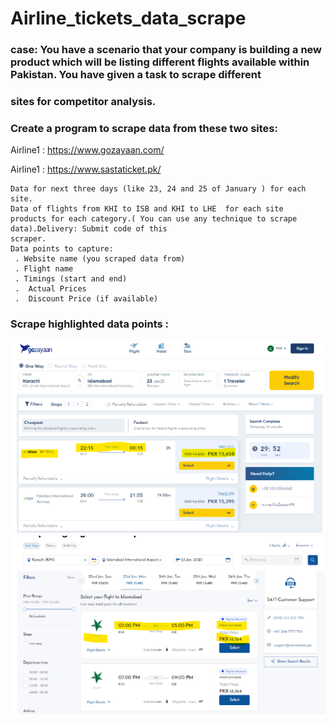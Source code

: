 # Airline_tickets_data_scrape

### case: You have a scenario that your company is building a new product which will be listing different flights available within Pakistan. You have given a task to scrape different 
###    sites for competitor analysis.

 ###  Create a program to scrape data from these two sites:
 Airline1 :  https://www.gozayaan.com/
 
 Airline1 : https://www.sastaticket.pk/ 

    Data for next three days (like 23, 24 and 25 of January ) for each site.
    Data of flights from KHI to ISB and KHI to LHE  for each site
    products for each category.( You can use any technique to scrape data).Delivery: Submit code of this 
    scraper.
    Data points to capture: 
     . Website name (you scraped data from)
     . Flight name
     . Timings (start and end)
     .  Actual Prices
     .  Discount Price (if available)


###  Scrape highlighted data points :

  
![Like This pic](https://github.com/MuhammadMudassirRaza12345/Airline_tickets_data_scrape/blob/main/Screenshot%20from%202023-08-08%2013-21-36.png)
![Like This pic](https://github.com/MuhammadMudassirRaza12345/Airline_tickets_data_scrape/blob/main/Screenshot%20from%202023-08-08%2013-22-06.png)







 
